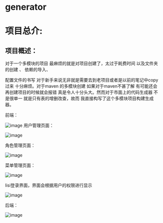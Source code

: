 # generator
# 项目总介:

## 项目概述：

对于一个多模块的项目 最麻烦的就是对项目创建了，太过于耗费时间 以及文件夹的创建 、 依赖的导入、

配置文件的书写  对于新手来说无非就是需要去到老项目或者是以前的笔记中copy 过来  十分麻烦。对于maven 的多模块创建 如果对于maven不甚了解 有可能还会再创建项目的时候就会报错 真是令人十分头大。然而对于市面上的代码生成器 不是很单一 就是只有表的增删改查，故而 我直接构写了这个多模块项目构建生成器。

前端：


![image](https://github.com/yszhdhy/generator/assets/104622610/ddad9872-bc2a-4aab-a25a-22e44ceeda63)
用户管理页面：

![image](https://github.com/yszhdhy/generator/assets/104622610/c3cceea8-e899-41fc-a59d-c9f0f5e8b851)

角色管理页面：

![image](https://github.com/yszhdhy/generator/assets/104622610/36dc7508-9099-453b-ac93-05a1f2f110d5)

菜单管理页面：

![image](https://github.com/yszhdhy/generator/assets/104622610/c35060ef-2ee7-483a-8a1e-f41e48a68704)


lisi登录界面，界面会根据用户的权限进行显示

![image](https://github.com/yszhdhy/generator/assets/104622610/f5e535af-ea98-432e-9077-cf78ee022de2)


后端：

![image](https://github.com/yszhdhy/generator/assets/104622610/6ae015e2-28c5-4e7a-8932-63e7fea15021)




